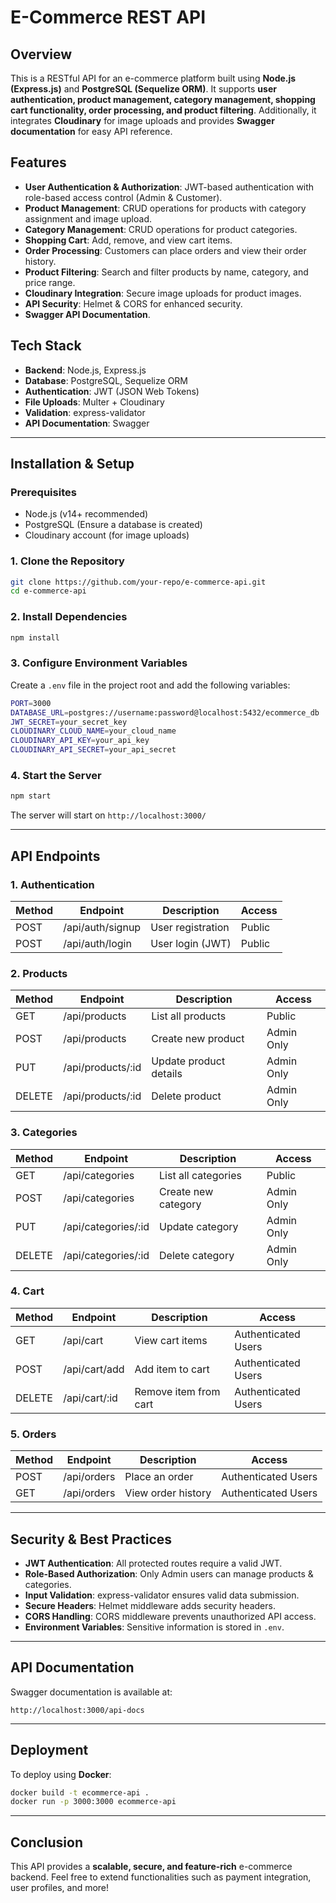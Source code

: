 # E-Commerce REST API

## Overview
This is a RESTful API for an e-commerce platform built using **Node.js (Express.js)** and **PostgreSQL (Sequelize ORM)**. It supports **user authentication, product management, category management, shopping cart functionality, order processing, and product filtering**. Additionally, it integrates **Cloudinary** for image uploads and provides **Swagger documentation** for easy API reference.

## Features
- **User Authentication & Authorization**: JWT-based authentication with role-based access control (Admin & Customer).
- **Product Management**: CRUD operations for products with category assignment and image upload.
- **Category Management**: CRUD operations for product categories.
- **Shopping Cart**: Add, remove, and view cart items.
- **Order Processing**: Customers can place orders and view their order history.
- **Product Filtering**: Search and filter products by name, category, and price range.
- **Cloudinary Integration**: Secure image uploads for product images.
- **API Security**: Helmet & CORS for enhanced security.
- **Swagger API Documentation**.

## Tech Stack
- **Backend**: Node.js, Express.js
- **Database**: PostgreSQL, Sequelize ORM
- **Authentication**: JWT (JSON Web Tokens)
- **File Uploads**: Multer + Cloudinary
- **Validation**: express-validator
- **API Documentation**: Swagger

---

## Installation & Setup

### Prerequisites
- Node.js (v14+ recommended)
- PostgreSQL (Ensure a database is created)
- Cloudinary account (for image uploads)

### 1. Clone the Repository
```sh
git clone https://github.com/your-repo/e-commerce-api.git
cd e-commerce-api
```

### 2. Install Dependencies
```sh
npm install
```

### 3. Configure Environment Variables
Create a `.env` file in the project root and add the following variables:

```sh
PORT=3000
DATABASE_URL=postgres://username:password@localhost:5432/ecommerce_db
JWT_SECRET=your_secret_key
CLOUDINARY_CLOUD_NAME=your_cloud_name
CLOUDINARY_API_KEY=your_api_key
CLOUDINARY_API_SECRET=your_api_secret
```

### 4. Start the Server
```sh
npm start
```
The server will start on `http://localhost:3000/`

---

## API Endpoints

### 1. Authentication
| Method | Endpoint        | Description         | Access |
|--------|----------------|---------------------|--------|
| POST   | /api/auth/signup | User registration  | Public |
| POST   | /api/auth/login  | User login (JWT)   | Public |

### 2. Products
| Method | Endpoint            | Description             | Access       |
|--------|---------------------|-------------------------|--------------|
| GET    | /api/products       | List all products      | Public       |
| POST   | /api/products       | Create new product     | Admin Only   |
| PUT    | /api/products/:id   | Update product details | Admin Only   |
| DELETE | /api/products/:id   | Delete product         | Admin Only   |

### 3. Categories
| Method | Endpoint            | Description             | Access       |
|--------|---------------------|-------------------------|--------------|
| GET    | /api/categories     | List all categories    | Public       |
| POST   | /api/categories     | Create new category    | Admin Only   |
| PUT    | /api/categories/:id | Update category        | Admin Only   |
| DELETE | /api/categories/:id | Delete category        | Admin Only   |

### 4. Cart
| Method | Endpoint        | Description               | Access  |
|--------|----------------|---------------------------|---------|
| GET    | /api/cart       | View cart items          | Authenticated Users |
| POST   | /api/cart/add   | Add item to cart         | Authenticated Users |
| DELETE | /api/cart/:id   | Remove item from cart    | Authenticated Users |

### 5. Orders
| Method | Endpoint       | Description             | Access  |
|--------|---------------|-------------------------|---------|
| POST   | /api/orders   | Place an order          | Authenticated Users |
| GET    | /api/orders   | View order history      | Authenticated Users |

---

## Security & Best Practices
- **JWT Authentication**: All protected routes require a valid JWT.
- **Role-Based Authorization**: Only Admin users can manage products & categories.
- **Input Validation**: express-validator ensures valid data submission.
- **Secure Headers**: Helmet middleware adds security headers.
- **CORS Handling**: CORS middleware prevents unauthorized API access.
- **Environment Variables**: Sensitive information is stored in `.env`.

---

## API Documentation
Swagger documentation is available at:
```
http://localhost:3000/api-docs
```

---

## Deployment
To deploy using **Docker**:
```sh
docker build -t ecommerce-api .
docker run -p 3000:3000 ecommerce-api
```

---

## Conclusion
This API provides a **scalable, secure, and feature-rich** e-commerce backend. Feel free to extend functionalities such as payment integration, user profiles, and more!
